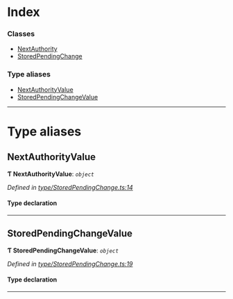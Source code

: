 

# Index

### Classes

* [NextAuthority](../classes/_type_storedpendingchange_.nextauthority.md)
* [StoredPendingChange](../classes/_type_storedpendingchange_.storedpendingchange.md)

### Type aliases

* [NextAuthorityValue](_type_storedpendingchange_.md#nextauthorityvalue)
* [StoredPendingChangeValue](_type_storedpendingchange_.md#storedpendingchangevalue)

---

# Type aliases

<a id="nextauthorityvalue"></a>

##  NextAuthorityValue

**Ƭ NextAuthorityValue**: *`object`*

*Defined in [type/StoredPendingChange.ts:14](https://github.com/polkadot-js/api/blob/21dab00/packages/types/src/type/StoredPendingChange.ts#L14)*

#### Type declaration

___
<a id="storedpendingchangevalue"></a>

##  StoredPendingChangeValue

**Ƭ StoredPendingChangeValue**: *`object`*

*Defined in [type/StoredPendingChange.ts:19](https://github.com/polkadot-js/api/blob/21dab00/packages/types/src/type/StoredPendingChange.ts#L19)*

#### Type declaration

___

